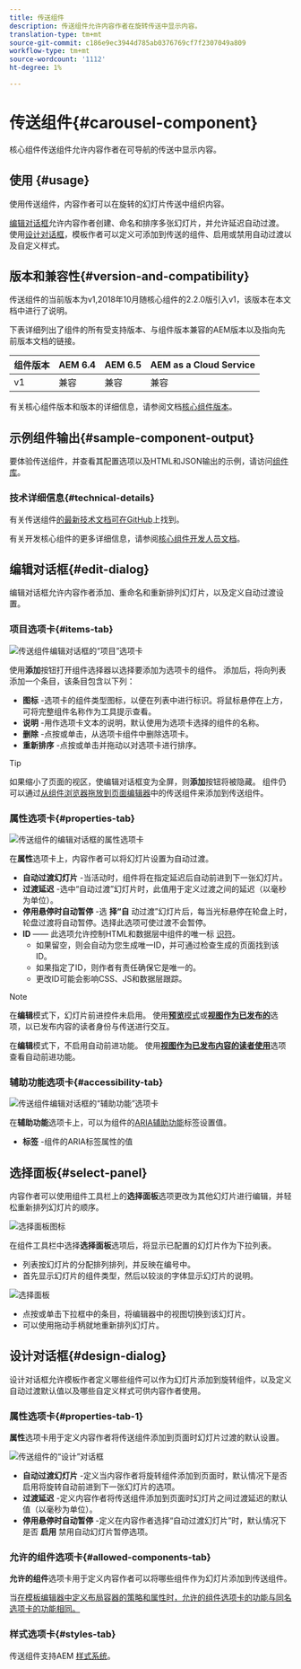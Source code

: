 ```yaml
---
title: 传送组件
description: 传送组件允许内容作者在旋转传送中显示内容。
translation-type: tm+mt
source-git-commit: c186e9ec3944d785ab0376769cf7f2307049a809
workflow-type: tm+mt
source-wordcount: '1112'
ht-degree: 1%

---
```



# 传送组件{#carousel-component}

核心组件传送组件允许内容作者在可导航的传送中显示内容。

## 使用 {#usage}

使用传送组件，内容作者可以在旋转的幻灯片传送中组织内容。

[编辑对话框](#edit-dialog)允许内容作者创建、命名和排序多张幻灯片，并允许延迟自动过渡。 使用[设计对话框](#design-dialog)，模板作者可以定义可添加到传送的组件、启用或禁用自动过渡以及自定义样式。

## 版本和兼容性{#version-and-compatibility}

传送组件的当前版本为v1,2018年10月随核心组件的2.2.0版引入v1，该版本在本文档中进行了说明。

下表详细列出了组件的所有受支持版本、与组件版本兼容的AEM版本以及指向先前版本文档的链接。

| 组件版本 | AEM 6.4 | AEM 6.5 | AEM as a Cloud Service |
|--- |--- |--- |---|
| v1 | 兼容 | 兼容 | 兼容 |

有关核心组件版本和版本的详细信息，请参阅文档[核心组件版本](/help/versions.md)。

## 示例组件输出{#sample-component-output}

要体验传送组件，并查看其配置选项以及HTML和JSON输出的示例，请访问[组件库](https://adobe.com/go/aem_cmp_library_carousel)。

### 技术详细信息{#technical-details}

有关传送组件[的最新技术文档可在GitHub](https://adobe.com/go/aem_cmp_tech_carousel_v1)上找到。

有关开发核心组件的更多详细信息，请参阅[核心组件开发人员文档](/help/developing/overview.md)。

## 编辑对话框{#edit-dialog}

编辑对话框允许内容作者添加、重命名和重新排列幻灯片，以及定义自动过渡设置。

### 项目选项卡{#items-tab}

![传送组件编辑对话框的“项目”选项卡](/help/assets/carousel-edit-items.png)

使用&#x200B;**添加**&#x200B;按钮打开组件选择器以选择要添加为选项卡的组件。 添加后，将向列表添加一个条目，该条目包含以下列：

* **图标** -选项卡的组件类型图标，以便在列表中进行标识。将鼠标悬停在上方，可将完整组件名称作为工具提示查看。
* **说明** -用作选项卡文本的说明，默认使用为选项卡选择的组件的名称。
* **删除** -点按或单击，从选项卡组件中删除选项卡。
* **重新排序** -点按或单击并拖动以对选项卡进行排序。

>[!TIP]
>
>如果缩小了页面的视区，使编辑对话框变为全屏，则&#x200B;**添加**&#x200B;按钮将被隐藏。 组件仍可以通过[从组件浏览器拖放到页面编辑器](https://docs.adobe.com/content/help/en/experience-manager-cloud-service/sites/authoring/fundamentals/editing-content.html#inserting-a-component-from-the-components-browser)中的传送组件来添加到传送组件。

### 属性选项卡{#properties-tab}

![传送组件的编辑对话框的属性选项卡](/help/assets/carousel-edit-properties.png)

在&#x200B;**属性**&#x200B;选项卡上，内容作者可以将幻灯片设置为自动过渡。

* **自动过渡幻灯片** -当活动时，组件将在指定延迟后自动前进到下一张幻灯片。
* **过渡延迟** -选中“自动过渡”幻灯片时，此值用于定义过渡之间的延迟（以毫秒为单位）。
* **停用悬停时自动暂停** -选 **择“自** 动过渡”幻灯片后，每当光标悬停在轮盘上时，轮盘过渡将自动暂停。选择此选项可使过渡不会暂停。
* **ID**  —— 此选项允许控制HTML和数据层中组件的唯一标 [识符](/help/developing/data-layer/overview.md)。
   * 如果留空，则会自动为您生成唯一ID，并可通过检查生成的页面找到该ID。
   * 如果指定了ID，则作者有责任确保它是唯一的。
   * 更改ID可能会影响CSS、JS和数据层跟踪。

>[!NOTE]
>
>在&#x200B;**编辑**&#x200B;模式下，幻灯片前进控件未启用。 使用&#x200B;[**预览**&#x200B;模式](https://docs.adobe.com/content/help/en/experience-manager-cloud-service/sites/authoring/fundamentals/editing-content.html#preview-mode)或&#x200B;**[视图作为已发布的](https://docs.adobe.com/content/help/en/experience-manager-cloud-service/sites/authoring/fundamentals/editing-content.html#view-as-published)**&#x200B;选项，以已发布内容的读者身份与传送进行交互。
>
>在&#x200B;**编辑**&#x200B;模式下，不启用自动前进功能。 使用&#x200B;**[视图作为已发布内容的读者使用](https://docs.adobe.com/content/help/en/experience-manager-cloud-service/sites/authoring/fundamentals/editing-content.html#view-as-published)**&#x200B;选项查看自动前进功能。

### 辅助功能选项卡{#accessibility-tab}

![传送组件编辑对话框的“辅助功能”选项卡](/help/assets/carousel-edit-accessibility.png)

在&#x200B;**辅助功能**&#x200B;选项卡上，可以为组件的[ARIA辅助功能](https://www.w3.org/WAI/standards-guidelines/aria/)标签设置值。

* **标签** -组件的ARIA标签属性的值

## 选择面板{#select-panel}

内容作者可以使用组件工具栏上的&#x200B;**选择面板**&#x200B;选项更改为其他幻灯片进行编辑，并轻松重新排列幻灯片的顺序。

![选择面板图标](/help/assets/select-panel-icon.png)

在组件工具栏中选择&#x200B;**选择面板**&#x200B;选项后，将显示已配置的幻灯片作为下拉列表。

* 列表按幻灯片的分配排列排列，并反映在编号中。
* 首先显示幻灯片的组件类型，然后以较淡的字体显示幻灯片的说明。

![选择面板](/help/assets/select-panel-popover.png)

* 点按或单击下拉框中的条目，将编辑器中的视图切换到该幻灯片。
* 可以使用拖动手柄就地重新排列幻灯片。

## 设计对话框{#design-dialog}

设计对话框允许模板作者定义哪些组件可以作为幻灯片添加到旋转组件，以及定义自动过渡默认值以及哪些自定义样式可供内容作者使用。

### 属性选项卡{#properties-tab-1}

**属性**&#x200B;选项卡用于定义内容作者将传送组件添加到页面时幻灯片过渡的默认设置。

![传送组件的“设计”对话框](/help/assets/carousel-design.png)

* **自动过渡幻灯片** -定义当内容作者将旋转组件添加到页面时，默认情况下是否启用将旋转自动前进到下一张幻灯片的选项。
* **过渡延迟** -定义内容作者将传送组件添加到页面时幻灯片之间过渡延迟的默认值（以毫秒为单位）。
* **停用悬停时自动暂停** -定义在内容作者选择“自动过渡幻灯片”时，默认情况下是否 **启用** 禁用自动幻灯片暂停选项。

### 允许的组件选项卡{#allowed-components-tab}

**允许的组件**&#x200B;选项卡用于定义内容作者可以将哪些组件作为幻灯片添加到传送组件。

当[在模板编辑器中定义布局容器的策略和属性时，允许的组件选项卡的功能与同名选项卡的功能相同。](https://docs.adobe.com/content/help/en/experience-manager-cloud-service/sites/authoring/features/templates.html)

### 样式选项卡{#styles-tab}

传送组件支持AEM [样式系统](/help/get-started/authoring.md#component-styling)。
